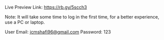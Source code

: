 
Live Preview Link: https://rb.gy/5scch3

Note: It will take some time to log in the first time, for a better experience, use a PC or laptop.


User Email: jcmshafi96@gmail.com
Password: 123
